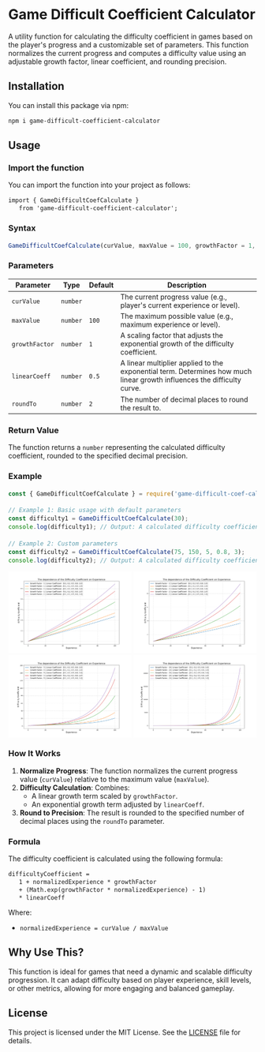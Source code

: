 # Game Difficult Coefficient Calculator

A utility function for calculating the difficulty coefficient in games based on the player's progress and a customizable set of parameters. This function normalizes the current progress and computes a difficulty value using an adjustable growth factor, linear coefficient, and rounding precision.

## Installation

You can install this package via npm:

```bash
npm i game-difficult-coefficient-calculator
```

## Usage

### Import the function

You can import the function into your project as follows:

```ES modules
import { GameDifficultCoefCalculate }
   from 'game-difficult-coefficient-calculator';
```

### Syntax

```typescript
GameDifficultCoefCalculate(curValue, maxValue = 100, growthFactor = 1, linearCoeff = 0.5, roundTo = 2)
```

### Parameters

| Parameter     | Type     | Default | Description                                                                                                                                           |
|---------------|----------|---------|-------------------------------------------------------------------------------------------------------------------------------------------------------|
| `curValue`    | `number` |         | The current progress value (e.g., player's current experience or level).                                                                              |
| `maxValue`    | `number` | `100`   | The maximum possible value (e.g., maximum experience or level).                                                                                      |
| `growthFactor`| `number` | `1`    | A scaling factor that adjusts the exponential growth of the difficulty coefficient.                                                                   |
| `linearCoeff` | `number` | `0.5`   | A linear multiplier applied to the exponential term. Determines how much linear growth influences the difficulty curve.                               |
| `roundTo`     | `number` | `2`     | The number of decimal places to round the result to.                                                                                                 |

### Return Value

The function returns a `number` representing the calculated difficulty coefficient, rounded to the specified decimal precision.

### Example

```javascript
const { GameDifficultCoefCalculate } = require('game-difficult-coef-calculate');

// Example 1: Basic usage with default parameters
const difficulty1 = GameDifficultCoefCalculate(30);
console.log(difficulty1); // Output: A calculated difficulty coefficient

// Example 2: Custom parameters
const difficulty2 = GameDifficultCoefCalculate(75, 150, 5, 0.8, 3);
console.log(difficulty2); // Output: A calculated difficulty coefficient with 3 decimal precision
```

<div style="display: grid; grid-template-columns: repeat(2, 1fr); gap: 4px;">
  <img src="doc/1.png" alt="Описание изображения" style="width: 100%;">
  <img src="doc/2.png" alt="Описание изображения" style="width: 100%;">
  <img src="doc/5.png" alt="Описание изображения" style="width: 100%;">
  <img src="doc/10.png" alt="Описание изображения" style="width: 100%;">
</div>

### How It Works

1. **Normalize Progress**: The function normalizes the current progress value (`curValue`) relative to the maximum value (`maxValue`).
2. **Difficulty Calculation**: Combines:
   - A linear growth term scaled by `growthFactor`.
   - An exponential growth term adjusted by `linearCoeff`.
3. **Round to Precision**: The result is rounded to the specified number of decimal places using the `roundTo` parameter.

### Formula

The difficulty coefficient is calculated using the following formula:

```
difficultyCoefficient =
   1 + normalizedExperience * growthFactor
   + (Math.exp(growthFactor * normalizedExperience) - 1)
   * linearCoeff
```

Where:
- `normalizedExperience = curValue / maxValue`

## Why Use This?

This function is ideal for games that need a dynamic and scalable difficulty progression. It can adapt difficulty based on player experience, skill levels, or other metrics, allowing for more engaging and balanced gameplay.

## License

This project is licensed under the MIT License. See the [LICENSE](./LICENSE.txt) file for details.